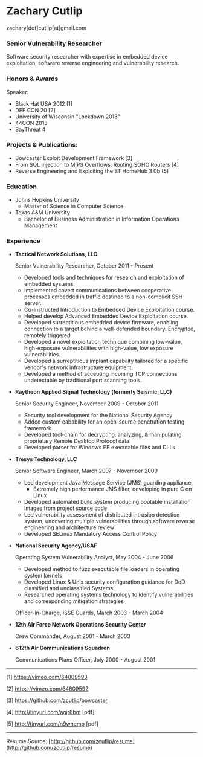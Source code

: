 # Zachary Cutlip
zachary[dot]cutlip[at]gmail.com

### Senior Vulnerability Researcher

Software security researcher with expertise in embedded device exploitation, software reverse engineering and vulnerability research.

### Honors & Awards ###

Speaker:
* Black Hat USA 2012 [1]
* DEF CON 20 [2]
* University of Wisconsin "Lockdown 2013"
* 44CON 2013
* BayThreat 4


### Projects & Publications:
* Bowcaster Exploit Development Framework [3]
* From SQL Injection to MIPS Overflows: Rooting SOHO Routers [4]
* Reverse Engineering and Exploiting the BT HomeHub 3.0b [5]

### Education ###
* Johns Hopkins University
    * Master of Science in Computer Science
* Texas A&M University
    * Bachelor of Business Administration in Information Operations Management

### Experience ###

*   **Tactical Network Solutions, LLC**

    Senior Vulnerability Researcher, October 2011 - Present

    - Developed tools and techniques for research and exploitation of embedded systems.
    - Implemented covert communications between cooperative processes embedded in traffic destined to a non-complicit SSH server.
    - Co-instructed Introduction to Embedded Device Exploitation course. 
    - Helped develop Advanced Embedded Device Exploitation course.  
    - Developed surreptitious embedded device firmware, enabling connection to a target behind a well-defended boundary.
        Encrypted, remotely triggered.
    - Developed a novel exploitation technique combining low-value, high-exposure vulnerabilities with high-value, low exposure vulnerabilities.
    - Developed a surreptitious implant capability tailored for a specific vendor's network infrastructure equipment.
    - Developed a method of accepting incoming TCP connections undetectable by traditional port scanning tools.


*   **Raytheon Applied Signal Technology (formerly Seismic, LLC)**
    
    Senior Security Engineer, November 2009 - October 2011
    
    - Security tool development for the National Security Agency
    - Added custom cabability for an open-source penetration testing framework
    - Developed tool-chain for decrypting, analyzing, & manipulating proprietary Remote Desktop Protocol data
    - Developed parser for Windows PE executable files and DLLs
  
*   **Tresys Technology, LLC**
    
    Senior Software Engineer, March 2007 - November 2009

    - Led development Java Message Service (JMS) guarding appliance
    	- Extremely high performance JMS filter, developing in pure C on Linux
    - Developed automated build system producing bootable installation images from project source code
    - Led vulnerability assessment of distributed intrusion detection system, uncovering multiple vulnerabilities through software reverse engineering and architecture review
    - Developed SELinux Mandatory Access Control Policy

*   **National Security Agency/USAF**

    Operating System Vulnerability Analyst, May 2004 - June 2006
    
    - Developed method to fuzz executable file loaders in operating system kernels
    - Developed Linux & Unix security configuration guidance for DoD classified and unclassified Systems
    - Researched operating systems technology to identify vulnerabilities and corresponding mitigation strategies


    Officer-in-Charge, ISSE Guards, March 2003 - March 2004
    

* **12th Air Force Network Operations Security Center**

    Crew Commander, August 2001 - March 2003
    
* **612th Air Communications Squadron**

    Communications Plans Officer, July 2000 - August 2001

* * * *

[1] <https://vimeo.com/64809593>

[2] <https://vimeo.com/64809592>

[3] <https://github.com/zcutlip/bowcaster>

[4] <http://tinyurl.com/agjr6bm> [pdf]

[5] <http://tinyurl.com/n9wnemp> [pdf]

-------
Resume Source: [http://github.com/zcutlip/resume](http://github.com/zcutlip/resume)
